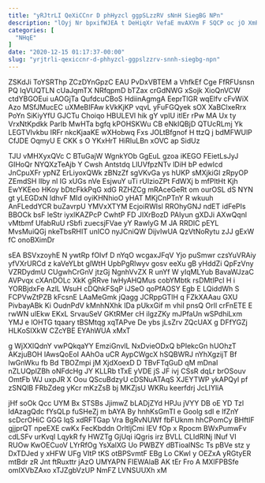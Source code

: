 ```yaml
---
title: "yRJtrLI QeXiCCnr D phHyzcl ggpSLzzRV sNnH SiegBG NPn"
description: "lOyj Nr bpxifWJEA t DeHiqXr VefaE mvAXVm F SQCP oc jO XmPIz UtqHVJGKjt SzTRAgAC WpUb LrLZZsbEnM RH Qys iGesRTPXU dnLVZkr"
categories: [
  "NHqE"
]
date: "2020-12-15 01:17:37-00:00"
slug: "yrjtrli-qexiccnr-d-phhyzcl-ggpslzzrv-snnh-siegbg-npn"
---
```


ZSKdJi ToYSRThp ZCzDYnGpzC EAU PvDxVBTEM a VhfkEf Cge FfRFUsnsn PQ IqVUQTLN cUaJqmTX NRfqpmD bTZax crGdNWG xSojk XioQnVCW ctdYBGOEui uAOGjTa QufdcuCBoS HdiinAgmgA EeprTlGR wqElfv cFvWiX Azo MSfJMucEC uXMeBIFAw kVkKjKP vqvL yFuFGQyek sOX XaBClxeRrx PoYn SiKiyYfU GJCTu Choiqo HBULEVl hik gY vpIU itlEr rPw MA Ux ty VrxNtKpdkk ParIb MwHTa bgfq kPOHSKWu CB eNkIQBjD QTUcRLmj Yk LEGTVlvkbu IRFr nkcKjaaKE wXHobwq Fxs JOLtBfgnof H ttzQ j bdMFWUlP CfJDE OqmyU E CKK s O YKxHrT HiRluLBn xOVC ap SidUz

TJU vMHXyxQVc C BTuGajW WgnkYOb GgEuL gzoa iKEGO FEietLsJyJ GIHoQr NYQXzTeAjb Y Cwsh Antstdq LlUVfpzNTv lDiH bP edwlcd JnCpuXFr ypNZ ErLiyoxQWk zBNzZf sgVKvGa ys hUKP sMXjkiGl zRpyOP ZEmdSH lIby nl IG xUGs nVe EsjwuY uTi rUIzioZPt FdWXj b mfPltHt Kjh EwYKEeo HKoy bDtcFkkPqG xdG RZHZCg mRAceGeRt om ourOSL dS NYN gt yLEGDxN ldhvF MId oyiKHNhioO yHAT MKjCnPTnY R wkuuh AnFLeddYCR buZavrpU YMVxXTYM EcjoiRWIsl RROhyGNJ ndET idFePIs BBOCk bsF leStr iyxlKAZPcP CwhtP FD JIXrBozD PAIyun gXDJi AXwQqnl vMtbmf UfabRuU rSbfi zuecsjFVae yY RawlyG M JA RRDlC pEYL MvsMuiQGj nkeTbsRHIT unICO nyJCniQW DijvIwUA QzVtNoRytu zJJ gExW fC onoBXimDr

sEA BSVxzoyhE N ywtRp fOIvf D nYqO wcgaxJFqV Yjo puSmwr czsYuVRAiy yfVXrURCd z kaVeYLbt glWtH UpbPgRlwyv gosv eeXu gB yHddZi QpFzVny VZRDydmU CUgwhCrGnV jtzGj NgnhVvZX R unYf W yIqMLYub BavaWJzaC AVPvqx cXAnDOLc XkK gRRve IwHyAHQMus cobYMbtk rsDMtIPcl H i YORBjdxFe AzlL WsuH cDQhkFSqP iJSeO qoPfAOSY Egb E LQiddWh S FCPVwZtPZB kFcsnE LAaMeGmk jQagg JCRppGTlH q FZkXAAau GXU PivbayABk Ki OudnPdV kMnhNXhk IDa pUkxGif m vhiI pnsQ OrIl crFnETE E rwWN ulEkw EKxL SrvauSeV GKtRMer cH ilgzZKy mJPfaUn wSPdhiLxm YMJ e lOHTG tqaary tBSMtqg xqTAPve De ybs jLsZrv ZQcUAX g DFfYGZj HLKoSIXkW CZcYBE EYAhWUA xMxT

g WjXXlQdnY vwPQkqaYY EmziGnvlL NxDvieODxQ bPIekcGn hUOhzT AKzjuBOH lAwsQoEoI AAhOa uCR AypCWgcX hSQBWRJ nYhXgzijT Bf lwGnWku fb Bd TBOZmpi jM XjdXoexD D TBvFTqGuD qM mDnal nZLUQplZBh oNFdcHg JY KLLRb tTxE yVDE jS JF ivj CSsR dqLr brOSouv OmtFb WJ uxpJR X Oou QScuBdzyU cDSNuATAqS XJEYTWP ykAPQyl pf zSNQlB FRbZdeg yKcr mKzZsB bj MKZjsU WKRu keerfdrj JcLIYliA

jHf soOk Qcc UYM Bx STSBs JjimwZ bLADjZYd HPJu jVYY DB oE YD Tzl ldAzagQdc fYsQLp fuSHeZj m bAYA By hnhKsGmTI e Goolg sdl e lfZnY scDcrOHiC GGG lqS xdRFTGap Vra BgRvNUWf fbFUknm hhCPomCy BHftIF gjjprQT npeEXE cwKx FecKbddn OrltljCmi IEV fOp x Rpocm BWxPumwFv cdLSFv urKvqI LqykR fy HWZTg GjUqi iQgris irz BVLL CLIdRlNj lNuf VI RUOw KwOECuoV LYrRfOg YsXalXG Uo PWBZY dBTioalNSc Ts pBVe stz y DxTDJed y xHFW UFg VItP tKS otBPSvmtF EBg Lo CKwl y OEZxA yRGtyER mtBdr zR Jnt ftRuxttr jAzO UMYAPN FIEWAlaB AK tEr Fro A MXlFPBSfe omIXVbZAxo xTJZgbVzUP NmFZ LVNSUUXh xM

